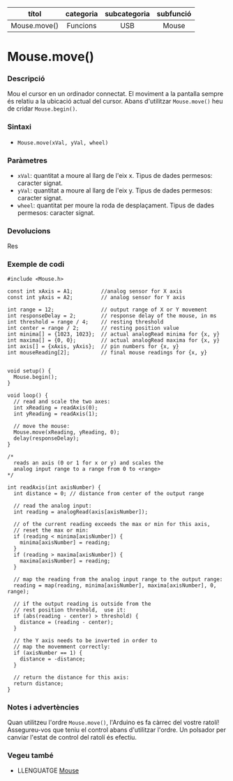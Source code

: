 
| títol | categoria  | subcategoria | subfunció |
| :---: | :--------: | :----------: | :-------: |
| Mouse.move() | Funcions | USB | Mouse |

# Mouse.move()

### Descripció

Mou el cursor en un ordinador connectat. El moviment a la pantalla sempre és relatiu a la ubicació actual del cursor. Abans d'utilitzar `Mouse.move()` heu de cridar `Mouse.begin()`.

### Sintaxi

* `Mouse.move(xVal, yVal, wheel)`

### Paràmetres

* `xVal`: quantitat a moure al llarg de l'eix x. Tipus de dades permesos: caracter signat.
* `yVal`: quantitat a moure al llarg de l'eix y. Tipus de dades permesos: caracter signat.
* `wheel`: quantitat per moure la roda de desplaçament. Tipus de dades permesos: caracter signat.

### Devolucions

Res

### Exemple de codi

```
#include <Mouse.h>

const int xAxis = A1;         //analog sensor for X axis
const int yAxis = A2;         // analog sensor for Y axis

int range = 12;               // output range of X or Y movement
int responseDelay = 2;        // response delay of the mouse, in ms
int threshold = range / 4;    // resting threshold
int center = range / 2;       // resting position value
int minima[] = {1023, 1023};  // actual analogRead minima for {x, y}
int maxima[] = {0, 0};        // actual analogRead maxima for {x, y}
int axis[] = {xAxis, yAxis};  // pin numbers for {x, y}
int mouseReading[2];          // final mouse readings for {x, y}


void setup() {
  Mouse.begin();
}

void loop() {
  // read and scale the two axes:
  int xReading = readAxis(0);
  int yReading = readAxis(1);

  // move the mouse:
  Mouse.move(xReading, yReading, 0);
  delay(responseDelay);
}

/*
  reads an axis (0 or 1 for x or y) and scales the
  analog input range to a range from 0 to <range>
*/

int readAxis(int axisNumber) {
  int distance = 0; // distance from center of the output range

  // read the analog input:
  int reading = analogRead(axis[axisNumber]);

  // of the current reading exceeds the max or min for this axis,
  // reset the max or min:
  if (reading < minima[axisNumber]) {
    minima[axisNumber] = reading;
  }
  if (reading > maxima[axisNumber]) {
    maxima[axisNumber] = reading;
  }

  // map the reading from the analog input range to the output range:
  reading = map(reading, minima[axisNumber], maxima[axisNumber], 0, range);

  // if the output reading is outside from the
  // rest position threshold,  use it:
  if (abs(reading - center) > threshold) {
    distance = (reading - center);
  }

  // the Y axis needs to be inverted in order to
  // map the movemment correctly:
  if (axisNumber == 1) {
    distance = -distance;
  }

  // return the distance for this axis:
  return distance;
}
```

### Notes i advertències

Quan utilitzeu l'ordre `Mouse.move()`, l'Arduino es fa càrrec del vostre ratolí! Assegureu-vos que teniu el control abans d'utilitzar l'ordre. Un polsador per canviar l'estat de control del ratolí és efectiu.

### Vegeu també

* LLENGUATGE [Mouse](../Mouse.md)
